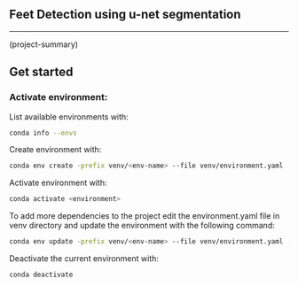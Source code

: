 ## Feet Detection using u-net segmentation

---

 (project-summary)


## Get started
### Activate environment:

List available environments with:
```bash
conda info --envs
```

Create environment with:
```bash
conda env create -prefix venv/<env-name> --file venv/environment.yaml
```

Activate environment with:
```bash
conda activate <environment>
```

To add more dependencies to the project edit the environment.yaml file in venv directory and update the environment with the following command:
```bash
conda env update -prefix venv/<env-name> --file venv/environment.yaml --prune
```

Deactivate the current environment with:
```bash
conda deactivate
```